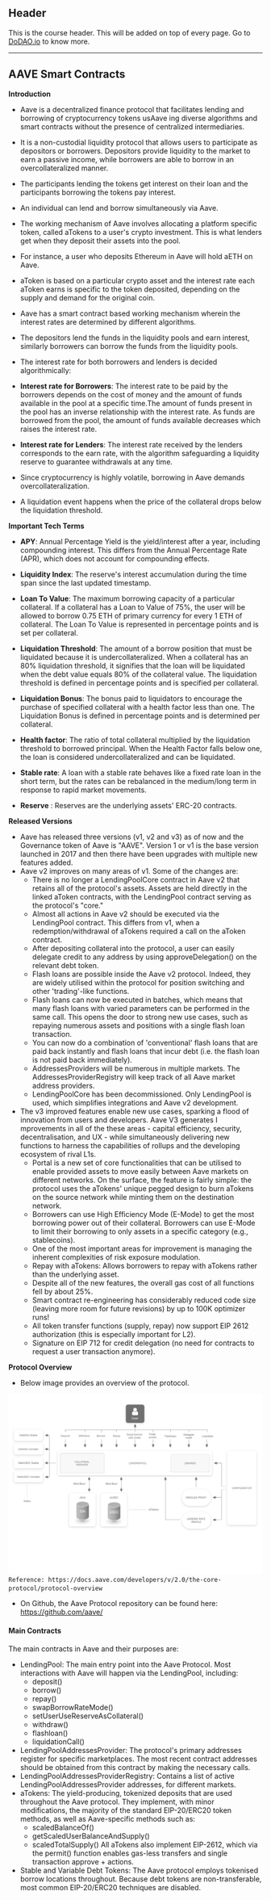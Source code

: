 ## Header
This is the course header. This will be added on top of every page. Go to [DoDAO.io](https://www.dodao.io) to know more.

 ---
 
 ## AAVE Smart Contracts
 
 **Introduction**        
* Aave is a decentralized finance protocol that facilitates lending and borrowing of cryptocurrency tokens usAave ing diverse algorithms and smart contracts without the presence of centralized intermediaries. 
* It is a non-custodial liquidity protocol that allows users to participate as depositors or borrowers. Depositors provide liquidity to the market to earn a passive income, while borrowers are able to borrow in an overcollateralized manner.
* The participants lending the tokens get interest on their loan and the participants borrowing the tokens pay interest. 
* An individual can lend and borrow simultaneously via Aave.
* The working mechanism of Aave involves allocating a platform specific token, called aTokens to a user's crypto investment. This is what lenders get when they deposit their assets into the pool.
* For instance, a user who deposits Ethereum in Aave will hold aETH on Aave. 
* aToken is based on a particular crypto asset and the interest rate each aToken earns is specific to the token deposited, depending on the supply and demand for the original coin.

* Aave has a smart contract based working mechanism wherein the interest rates are determined by different algorithms.
* The depositors lend the funds in the liquidity pools and earn interest, similarly borrowers can borrow the funds from the liquidity pools. 
* The interest rate for both borrowers and lenders is decided algorithmically:
* **Interest rate for Borrowers**: The interest rate to be paid by the borrowers depends on the cost of money and the amount of funds available in the pool at a specific time.The amount of funds present in the pool has an inverse relationship with the interest rate. As funds are borrowed from the pool, the amount of funds available decreases which raises the interest rate. 
* **Interest rate for Lenders**: The interest rate received by the lenders corresponds to the earn rate, with the algorithm safeguarding a liquidity reserve to guarantee withdrawals at any time.

* Since cryptocurrency is highly volatile, borrowing in Aave demands overcollateralization. 
* A liquidation event happens when the price of the collateral drops below the liquidation threshold.
 
 **Important Tech Terms**        
* **APY**: Annual Percentage Yield is the yield/interest after a year, including compounding interest. This differs from the Annual Percentage Rate (APR), which does not account for compounding effects.

* **Liquidity Index**: The reserve's interest accumulation during the time span since the last updated timestamp.

* **Loan To Value**: The maximum borrowing capacity of a particular collateral. If a collateral has a Loan to Value of 75%, the user will be allowed to borrow 0.75 ETH of primary currency for every 1 ETH of collateral. The Loan To Value is represented in percentage points and is set per collateral.

* **Liquidation Threshold**: The amount of a borrow position that must be liquidated because it is undercollateralized. When a collateral has an 80% liquidation threshold, it signifies that the loan will be liquidated when the debt value equals 80% of the collateral value. The liquidation threshold is defined in percentage points and is specified per collateral.

* **Liquidation Bonus**: The bonus paid to liquidators to encourage the purchase of specified collateral with a health factor less than one. The Liquidation Bonus is defined in percentage points and is determined per collateral.

* **Health factor**: The ratio of total collateral multiplied by the liquidation threshold to borrowed principal. When the Health Factor falls below one, the loan is considered undercollateralized and can be liquidated.

* **Stable rate**: A loan with a stable rate behaves like a fixed rate loan in the short term, but the rates can be rebalanced in the medium/long term in response to rapid market movements.

* **Reserve** : Reserves are the underlying assets' ERC-20 contracts.
 
 **Released Versions**        
* Aave has released three versions (v1, v2 and v3) as of now and the Governance token of Aave is "AAVE". Version 1 or v1 is the base version launched in 2017 and then there have been upgrades with multiple new features added. 
* Aave v2 improves on many areas of v1. Some of the changes are:
  - There is no longer a LendingPoolCore contract in Aave v2 that retains all of the protocol's assets. Assets are held directly in the linked aToken contracts, with the LendingPool contract serving as the protocol's "core."
  - Almost all actions in Aave v2 should be executed via the LendingPool contract. This differs from v1, when a redemption/withdrawal of aTokens required a call on the aToken contract.
  - After depositing collateral into the protocol, a user can easily delegate credit to any address by using approveDelegation() on the relevant debt token.
  - Flash loans are possible inside the Aave v2 protocol. Indeed, they are widely utilised within the protocol for position switching and other 'trading'-like functions.
  - Flash loans can now be executed in batches, which means that many flash loans with varied parameters can be performed in the same call. This opens the door to strong new use cases, such as repaying numerous assets and positions with a single flash loan transaction.
  - You can now do a combination of 'conventional' flash loans that are paid back instantly and flash loans that incur debt (i.e. the flash loan is not paid back immediately).
  - AddressesProviders will be numerous in multiple markets. The AddressesProviderRegistry will keep track of all Aave market address providers.
  - LendingPoolCore has been decommissioned. Only LendingPool is used, which simplifies integrations and Aave v2 development.
* The v3 improved features enable new use cases, sparking a flood of innovation from users and developers. Aave V3 generates I mprovements in all of the these areas - capital efficiency, security, decentralisation, and UX - while simultaneously delivering new functions to harness the capabilities of rollups and the developing ecosystem of rival L1s.
  - Portal is a new set of core functionalities that can be utilised to enable provided assets to move easily between Aave markets on different networks. On the surface, the feature is fairly simple: the protocol uses the aTokens' unique pegged design to burn aTokens on the source network while minting them on the destination network.
  - Borrowers can use High Efficiency Mode (E-Mode) to get the most borrowing power out of their collateral. Borrowers can use E-Mode to limit their borrowing to only assets in a specific category (e.g., stablecoins).
  - One of the most important areas for improvement is managing the inherent complexities of risk exposure modulation.
  - Repay with aTokens: Allows borrowers to repay with aTokens rather than the underlying asset.
  - Despite all of the new features, the overall gas cost of all functions fell by about 25%.
  - Smart contract re-engineering has considerably reduced code size (leaving more room for future revisions) by up to 100K optimizer runs!
  - All token transfer functions (supply, repay) now support EIP 2612 authorization (this is especially important for L2).
  - Signature on EIP 712 for credit delegation (no need for contracts to request a user transaction anymore).
 
 **Protocol Overview**        
* Below image provides an overview of the protocol.

![Architecture](https://github.com/DoDAO-io/dodao-aave-developer-1-course/blob/6bd13f67bbb027bc58280c103f78b0b29d5ad810/images/architechture.png?raw=true)
`Reference: https://docs.aave.com/developers/v/2.0/the-core-protocol/protocol-overview`

* On Github, the Aave Protocol repository can be found here: https://github.com/aave/

#### Main Contracts
The main contracts in Aave and their purposes are:
* LendingPool: The main entry point into the Aave Protocol. Most interactions with Aave will happen via the LendingPool, including:
  - deposit()
  - borrow()
  - repay()
  - swapBorrowRateMode()
  - setUserUseReserveAsCollateral()
  - withdraw()
  - flashloan()
  - liquidationCall()
* LendingPoolAddressesProvider: The protocol's primary addresses register for specific marketplaces. The most recent contract addresses should be obtained from this contract by making the necessary calls.
* LendingPoolAddressesProviderRegistry: Contains a list of active LendingPoolAddressesProvider addresses, for different markets.
* aTokens: The yield-producing, tokenized deposits that are used throughout the Aave protocol. They implement, with minor modifications, the majority of the standard EIP-20/ERC20 token methods, as well as Aave-specific methods such as:
  - scaledBalanceOf()
  - getScaledUserBalanceAndSupply()
  - scaledTotalSupply()
  All aTokens also implement EIP-2612, which via the permit() function enables gas-less transfers and single transaction approve + actions.
* Stable and Variable Debt Tokens: The Aave protocol employs tokenised borrow locations throughout. Because debt tokens are non-transferable, most common EIP-20/ERC20 techniques are disabled.
 
 
